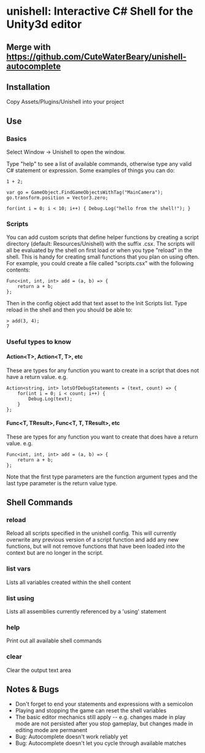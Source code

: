 # unishell: Interactive C# Shell for the Unity3d editor


## Merge with https://github.com/CuteWaterBeary/unishell-autocomplete


## Installation
Copy Assets/Plugins/Unishell into your project

## Use

### Basics
Select Window -> Unishell to open the window.

Type "help" to see a list of available commands, otherwise type any valid C# statement or expression.  Some examples of things you can do:

    1 + 2;

    var go = GameObject.FindGameObjectsWithTag("MainCamera");
    go.transform.position = Vector3.zero;

    for(int i = 0; i < 10; i++) { Debug.Log("hello from the shell!"); }


### Scripts
You can add custom scripts that define helper functions by creating a script directory (default: Resources/Unishell) with the suffix .csx.
The scripts will all be evaluated by the shell on first load or when you type "reload" in the shell.  This is handy for creating small functions that you plan on using often. For example, you could create a file called "scripts.csx" with the following contents:

    Func<int, int, int> add = (a, b) => {
	    return a + b;
    };

Then in the config object add that text asset to the Init Scripts list. Type reload in the shell and then you should be able to:

    > add(3, 4);
    7

### Useful types to know
#### Action\<T\>, Action\<T, T\>, etc
These are types for any function you want to create in a script that does not have a return value. e.g.

    Action<string, int> lotsOfDebugStatements = (text, count) => {
	    for(int i = 0; i < count; i++) {
		    Debug.Log(text);
	    }
    };

#### Func\<T, TResult\>, Func\<T, T, TResult\>, etc
These are types for any function you want to create that does have a return value. e.g.

    Func<int, int, int> add = (a, b) => {
	    return a + b;
    };

Note that the first type parameters are the function argument types and the last type parameter is the return value type.

## Shell Commands

### reload
Reload all scripts specified in the unishell config. This will currently overwrite any previous version of a script function and add any new functions, but will not remove functions that have been loaded into the context but are no longer in the script.

### list vars
Lists all variables created within the shell content

### list using
Lists all assemblies currently referenced by a 'using' statement

### help
Print out all available shell commands

### clear
Clear the output text area

## Notes & Bugs
* Don't forget to end your statements and expressions with a semicolon
* Playing and stopping the game can reset the shell variables
* The basic editor mechanics still apply -- e.g. changes made in play mode are not persisted after you stop gameplay, but changes made in editing mode are permanent
* Bug: Autocomplete doesn't work reliably yet
* Bug: Autocomplete doesn't let you cycle through available matches
